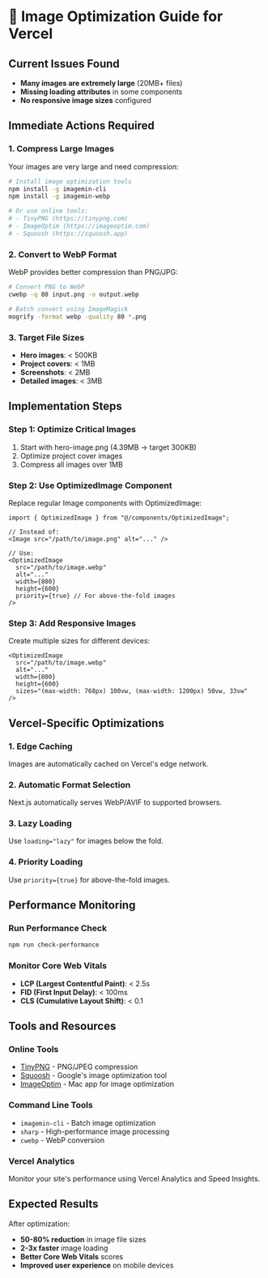 # 🚀 Image Optimization Guide for Vercel

## Current Issues Found
- **Many images are extremely large** (20MB+ files)
- **Missing loading attributes** in some components
- **No responsive image sizes** configured

## Immediate Actions Required

### 1. **Compress Large Images**
Your images are very large and need compression:

```bash
# Install image optimization tools
npm install -g imagemin-cli
npm install -g imagemin-webp

# Or use online tools:
# - TinyPNG (https://tinypng.com)
# - ImageOptim (https://imageoptim.com)
# - Squoosh (https://squoosh.app)
```

### 2. **Convert to WebP Format**
WebP provides better compression than PNG/JPG:

```bash
# Convert PNG to WebP
cwebp -q 80 input.png -o output.webp

# Batch convert using ImageMagick
mogrify -format webp -quality 80 *.png
```

### 3. **Target File Sizes**
- **Hero images**: < 500KB
- **Project covers**: < 1MB
- **Screenshots**: < 2MB
- **Detailed images**: < 3MB

## Implementation Steps

### Step 1: Optimize Critical Images
1. Start with hero-image.png (4.39MB → target 300KB)
2. Optimize project cover images
3. Compress all images over 1MB

### Step 2: Use OptimizedImage Component
Replace regular Image components with OptimizedImage:

```tsx
import { OptimizedImage } from "@/components/OptimizedImage";

// Instead of:
<Image src="/path/to/image.png" alt="..." />

// Use:
<OptimizedImage 
  src="/path/to/image.webp" 
  alt="..."
  width={800}
  height={600}
  priority={true} // For above-the-fold images
/>
```

### Step 3: Add Responsive Images
Create multiple sizes for different devices:

```tsx
<OptimizedImage 
  src="/path/to/image.webp"
  alt="..."
  width={800}
  height={600}
  sizes="(max-width: 768px) 100vw, (max-width: 1200px) 50vw, 33vw"
/>
```

## Vercel-Specific Optimizations

### 1. **Edge Caching**
Images are automatically cached on Vercel's edge network.

### 2. **Automatic Format Selection**
Next.js automatically serves WebP/AVIF to supported browsers.

### 3. **Lazy Loading**
Use `loading="lazy"` for images below the fold.

### 4. **Priority Loading**
Use `priority={true}` for above-the-fold images.

## Performance Monitoring

### Run Performance Check
```bash
npm run check-performance
```

### Monitor Core Web Vitals
- **LCP (Largest Contentful Paint)**: < 2.5s
- **FID (First Input Delay)**: < 100ms
- **CLS (Cumulative Layout Shift)**: < 0.1

## Tools and Resources

### Online Tools
- [TinyPNG](https://tinypng.com) - PNG/JPEG compression
- [Squoosh](https://squoosh.app) - Google's image optimization tool
- [ImageOptim](https://imageoptim.com) - Mac app for image optimization

### Command Line Tools
- `imagemin-cli` - Batch image optimization
- `sharp` - High-performance image processing
- `cwebp` - WebP conversion

### Vercel Analytics
Monitor your site's performance using Vercel Analytics and Speed Insights.

## Expected Results
After optimization:
- **50-80% reduction** in image file sizes
- **2-3x faster** image loading
- **Better Core Web Vitals** scores
- **Improved user experience** on mobile devices
